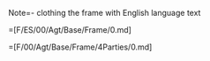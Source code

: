 Note=- clothing the frame with English language text

=[F/ES/00/Agt/Base/Frame/0.md] 

=[F/00/Agt/Base/Frame/4Parties/0.md]
